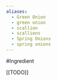 ```yaml
---
aliases:
  - Green Onion
  - green onion
  - scallion
  - scallions
  - Spring Onions
  - spring onions
---
```

#Ingredient 

[[TODO]]